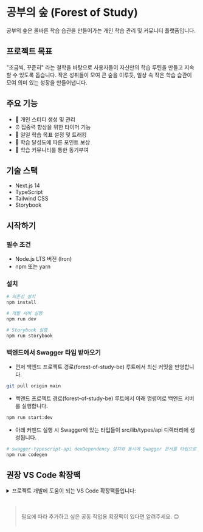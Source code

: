 # 공부의 숲 (Forest of Study)

공부의 숲은 올바른 학습 습관을 만들어가는 개인 학습 관리 및 커뮤니티 플랫폼입니다.

## 프로젝트 목표

"조금씩, 꾸준히" 라는 철학을 바탕으로 사용자들이 자신만의 학습 루틴을 만들고 지속할 수 있도록 돕습니다. 작은 성취들이 모여 큰 숲을 이루듯, 일상 속 작은 학습 습관이 모여 의미 있는 성장을 만들어냅니다.

## 주요 기능

- 🌱 개인 스터디 생성 및 관리
- ⏰ 집중력 향상을 위한 타이머 기능
- 🎯 일일 학습 목표 설정 및 트래킹
- 💫 학습 달성도에 따른 포인트 보상
- 👥 학습 커뮤니티를 통한 동기부여

## 기술 스택

- Next.js 14
- TypeScript
- Tailwind CSS
- Storybook

## 시작하기

### 필수 조건

- Node.js LTS 버전 (Iron)
- npm 또는 yarn

### 설치

```bash
# 의존성 설치
npm install

# 개발 서버 실행
npm run dev

# Storybook 실행
npm run storybook
```

### 백엔드에서 Swagger 타입 받아오기

- 먼저 백엔드 프로젝트 경로(forest-of-study-be) 루트에서 최신 커밋을 반영합니다.

```bash
git pull origin main
```

- 백엔드 프로젝트 경로(forest-of-study-be) 루트에서 아래 명령어로 백엔드 서버를 실행합니다.

```bash
npm run start:dev
```

- 아래 커맨드 실행 시 Swagger에 있는 타입들이 src/lib/types/api 디렉터리에 생성됩니다.

```bash
# swagger-typescript-api devDependency 설치와 동시에 Swagger 문서를 타입으로 추출함
npm run codegen
```


## 권장 VS Code 확장팩

<details>
<summary>프로젝트 개발에 도움이 되는 VS Code 확장팩들입니다:</summary>

- **코드 품질**

  - [ESLint](https://marketplace.visualstudio.com/items?itemName=dbaeumer.vscode-eslint): 코드 린팅 및 스타일 검사
  - [Pretty TypeScript Errors](https://marketplace.visualstudio.com/items?itemName=yoavbls.pretty-ts-errors): TypeScript 에러 메시지를 더 읽기 쉽게 표시
- **스타일링**

  - [Tailwind CSS IntelliSense](https://marketplace.visualstudio.com/items?itemName=bradlc.vscode-tailwindcss): Tailwind CSS 클래스 자동 완성 및 하이라이트
  - [Headwind](https://marketplace.visualstudio.com/items?itemName=heybourn.headwind): Tailwind CSS 클래스 자동 정렬
- **개발 생산성**

  - [EditorConfig for VS Code](https://marketplace.visualstudio.com/items?itemName=editorconfig.editorconfig): 일관된 코드 스타일 유지
  - [NVM for VSCode](https://marketplace.visualstudio.com/items?itemName=abumalick.vscode-nvm): VS Code 내에서 nvm 통합
  - [Code Spell Checker](https://marketplace.visualstudio.com/items?itemName=streetsidesoftware.code-spell-checker): 코드 내 영문 철자 검사 지원
- **TODO 관리**

  - [Todo Tree](https://marketplace.visualstudio.com/items?itemName=Gruntfuggly.todo-tree): 코드 내 TODO 주석을 트리 형태로 표시
  - [Todo Highlight](https://marketplace.visualstudio.com/items?itemName=wayou.vscode-todo-highlight): TODO 주석 강조 표시
- **Git**

  - [Gitmoji](https://marketplace.visualstudio.com/items?itemName=seatonjiang.gitmoji-vscode): 커밋 메시지에 이모지 추가 지원

</details>

<br/>

> <br />
> 필요에 따라 추가하고 싶은 공동 작업용 확장팩이 있다면 알려주세요. 😊
> <br />
> <br />
